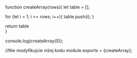 

function createArray(rows){
   let table = [];
    
   for (let i = 1; i <= rows; i++){
        table.push(i);
   }
   
   return table    
}

console.log(createArray(5));

//Nie modyfikujcie niżej kodu
module.exports = {createArray};
